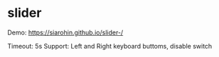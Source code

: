 # slider

Demo: https://siarohin.github.io/slider-/

Timeout: 5s
Support: Left and Right keyboard buttoms, disable switch

